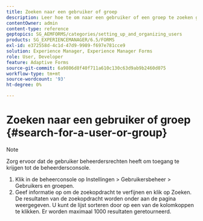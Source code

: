 ```yaml
---
title: Zoeken naar een gebruiker of groep
description: Leer hoe te om naar een gebruiker of een groep te zoeken gebruikend de montages van het Beheer van de Gebruiker in de beleidsconsole.
contentOwner: admin
content-type: reference
geptopics: SG_AEMFORMS/categories/setting_up_and_organizing_users
products: SG_EXPERIENCEMANAGER/6.5/FORMS
exl-id: e372558d-4c1d-47d9-9989-f697e781cce9
solution: Experience Manager, Experience Manager Forms
role: User, Developer
feature: Adaptive Forms
source-git-commit: 6a9806d8f40f711a610c130c63d9ab9b2460d075
workflow-type: tm+mt
source-wordcount: '93'
ht-degree: 0%

---
```


# Zoeken naar een gebruiker of groep {#search-for-a-user-or-group}

>[!NOTE]
> 
> Zorg ervoor dat de gebruiker beheerdersrechten heeft om toegang te krijgen tot de beheerdersconsole.

1. Klik in de beheerconsole op Instellingen > Gebruikersbeheer > Gebruikers en groepen.
1. Geef informatie op om de zoekopdracht te verfijnen en klik op Zoeken. De resultaten van de zoekopdracht worden onder aan de pagina weergegeven. U kunt de lijst sorteren door op een van de kolomkoppen te klikken. Er worden maximaal 1000 resultaten geretourneerd.
